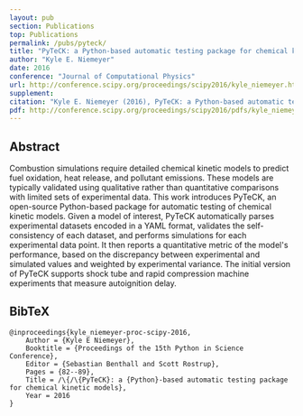 ```yaml
---
layout: pub
section: Publications
top: Publications
permalink: /pubs/pyteck/
title: "PyTeCK: a Python-based automatic testing package for chemical kinetic models"
author: "Kyle E. Niemeyer"
date: 2016
conference: "Journal of Computational Physics"
url: http://conference.scipy.org/proceedings/scipy2016/kyle_niemeyer.html
supplement:
citation: "Kyle E. Niemeyer (2016), PyTeCK: a Python-based automatic testing package for chemical kinetic models, Proceedings of the 15th Python in Science Conference, 82--89. Ed: Sebastian Benthall and Scott Rostrup."
pdf: http://conference.scipy.org/proceedings/scipy2016/pdfs/kyle_niemeyer.pdf
---
```


## Abstract

Combustion simulations require detailed chemical kinetic models to predict fuel oxidation, heat release, and pollutant emissions. These models are typically validated using qualitative rather than quantitative comparisons with limited sets of experimental data. This work introduces PyTeCK, an open-source Python-based package for automatic testing of chemical kinetic models. Given a model of interest, PyTeCK automatically parses experimental datasets encoded in a YAML format, validates the self-consistency of each dataset, and performs simulations for each experimental data point. It then reports a quantitative metric of the model's performance, based on the discrepancy between experimental and simulated values and weighted by experimental variance. The initial version of PyTeCK supports shock tube and rapid compression machine experiments that measure autoignition delay.

## BibTeX

    @inproceedings{kyle_niemeyer-proc-scipy-2016,
        Author = {Kyle E Niemeyer},
        Booktitle = {Proceedings of the 15th Python in Science Conference},
        Editor = {Sebastian Benthall and Scott Rostrup},
        Pages = {82--89},
        Title = /\{/\{PyTeCK}: a {Python}-based automatic testing package for chemical kinetic models},
        Year = 2016
    }
